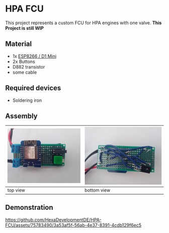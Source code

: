 
# HPA FCU

This project represents a custom FCU for HPA engines with one valve. 
**This Project is still WIP**

## Material

- 1x [ESP8266 / D1 Mini](https://www.az-delivery.de/collections/esp8266/products/d1-mini)
- 2x Buttons
- D882 transistor
- some cable

## Required devices

- Soldering iron

## Assembly

| ![top view](./images/top.jpeg) | ![bottom view](./images/bottom.jpeg) |
| ---------------------------- | ---------------------------------- |
| top view                     | bottom view                        |

## Demonstration

https://github.com/HexaDevelopmentDE/HPA-FCU/assets/75783490/3a53af5f-56ab-4e37-8391-4cdb129f6ec5

